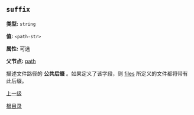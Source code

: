 `suffix`
----------

**类型:** `string`

**值:** `<path-str>`

**属性:** 可选

**父节点:** [path](path.md)

描述文件路径的 **公共后缀** 。如果定义了该字段，则 [files](files.md) 所定义的文件都将带有此后缀。

[上一级](../sync.md)

[根目录](../../index.md)